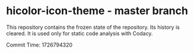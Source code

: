 # hicolor-icon-theme - master branch

This repository contains the frozen state of the repository.
Its history is cleared. It is used only for static code
analysis with Codacy.

Commit Time: 1726794320